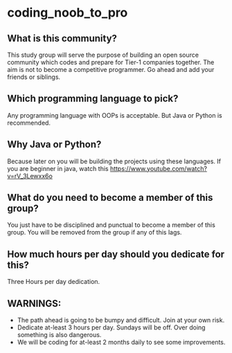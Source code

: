 # coding_noob_to_pro

## What is this community?
This study group will serve the purpose of building an open source community which codes and prepare for Tier-1 companies together. The aim is not to become a competitive programmer. Go ahead and add your friends or siblings.

## Which programming language to pick?
Any programming language with OOPs is acceptable. But Java or Python is recommended.

## Why Java or Python?
Because later on you will be building the projects using these languages. If you are beginner in java, watch this https://www.youtube.com/watch?v=rV_3Lewxx6o

## What do you need to become a member of this group?
You just have to be disciplined and punctual to become a member of this group. You will be removed from the group if any of this lags.

## How much hours per day should you dedicate for this?
Three Hours per day dedication.

## WARNINGS:
- The path ahead is going to be bumpy and difficult. Join at your own risk.
- Dedicate at-least 3 hours per day. Sundays will be off. Over doing something is also dangerous.
- We will be coding for at-least 2 months daily to see some improvements. 
